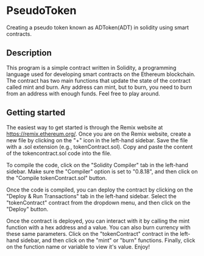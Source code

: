 # PseudoToken
 Creating a pseudo token known as ADToken(ADT) in solidity using smart contracts.

## Description
This program is a simple contract written in Solidity, a programming language used for developing smart contracts on the Ethereum blockchain. The contract has two main functions that update the state of the contract called mint and burn. Any address can mint, but to burn, you need to burn from an address with enough funds. Feel free to play around.

## Getting started
The easiest way to get started is through the Remix website at https://remix.ethereum.org/. 
Once you are on the Remix website, create a new file by clicking on the "+" icon in the left-hand sidebar. Save the file with a .sol extension (e.g., tokenContract.sol). Copy and paste the content of the tokencontract.sol code into the file.

To compile the code, click on the "Solidity Compiler" tab in the left-hand sidebar. Make sure the "Compiler" option is set to "0.8.18", and then click on the "Compile tokenContract.sol" button.

Once the code is compiled, you can deploy the contract by clicking on the "Deploy & Run Transactions" tab in the left-hand sidebar. Select the "tokenContract" contract from the dropdown menu, and then click on the "Deploy" button.

Once the contract is deployed, you can interact with it by calling the mint function with a hex address and a value. You can also burn currency with these same parameters. Click on the "tokenContract" contract in the left-hand sidebar, and then click on the "mint" or "burn" functions. Finally, click on the function name or variable to view it's value. Enjoy!


